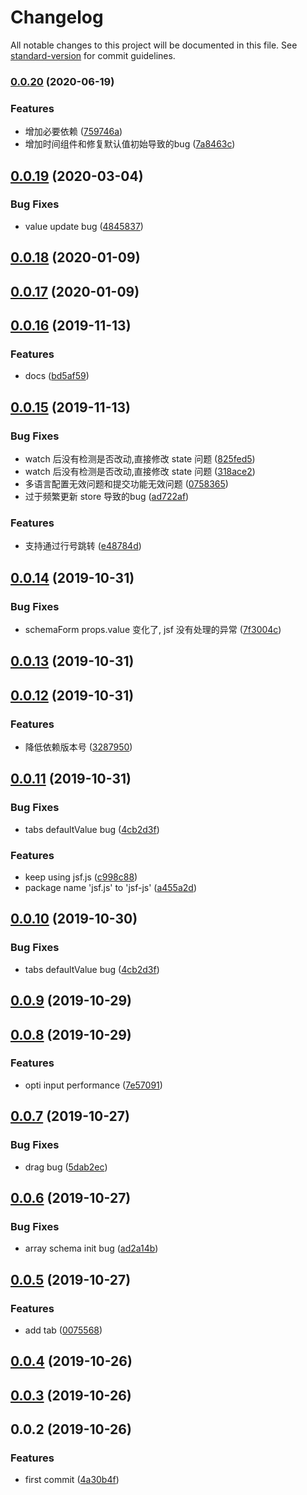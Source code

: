 # Changelog

All notable changes to this project will be documented in this file. See [standard-version](https://github.com/conventional-changelog/standard-version) for commit guidelines.

### [0.0.20](https://github.com/hellosean1025/jsf/compare/v0.0.19...v0.0.20) (2020-06-19)


### Features

* 增加必要依赖 ([759746a](https://github.com/hellosean1025/jsf/commit/759746a8c2876d1f65f5ff49d48a4140433ef80c))
* 增加时间组件和修复默认值初始导致的bug ([7a8463c](https://github.com/hellosean1025/jsf/commit/7a8463c51e2409d399ac9241af0da060933cd077))

## [0.0.19](https://github.com/hellosean1025/jsf/compare/v0.0.18...v0.0.19) (2020-03-04)


### Bug Fixes

* value update bug ([4845837](https://github.com/hellosean1025/jsf/commit/4845837))



## [0.0.18](https://github.com/hellosean1025/jsf/compare/v0.0.17...v0.0.18) (2020-01-09)



## [0.0.17](https://github.com/hellosean1025/jsf/compare/v0.0.16...v0.0.17) (2020-01-09)



## [0.0.16](https://github.com/hellosean1025/jsf/compare/v0.0.15...v0.0.16) (2019-11-13)


### Features

* docs ([bd5af59](https://github.com/hellosean1025/jsf/commit/bd5af59))



## [0.0.15](https://github.com/hellosean1025/jsf/compare/v0.0.14...v0.0.15) (2019-11-13)


### Bug Fixes

* watch 后没有检测是否改动,直接修改 state 问题 ([825fed5](https://github.com/hellosean1025/jsf/commit/825fed5))
* watch 后没有检测是否改动,直接修改 state 问题 ([318ace2](https://github.com/hellosean1025/jsf/commit/318ace2))
* 多语言配置无效问题和提交功能无效问题 ([0758365](https://github.com/hellosean1025/jsf/commit/0758365))
* 过于频繁更新 store 导致的bug ([ad722af](https://github.com/hellosean1025/jsf/commit/ad722af))


### Features

* 支持通过行号跳转 ([e48784d](https://github.com/hellosean1025/jsf/commit/e48784d))



## [0.0.14](https://github.com/hellosean1025/jsf/compare/v0.0.13...v0.0.14) (2019-10-31)


### Bug Fixes

* schemaForm props.value 变化了, jsf 没有处理的异常 ([7f3004c](https://github.com/hellosean1025/jsf/commit/7f3004c))



## [0.0.13](https://github.com/hellosean1025/jsf/compare/v0.0.12...v0.0.13) (2019-10-31)



## [0.0.12](https://github.com/hellosean1025/jsf/compare/v0.0.11...v0.0.12) (2019-10-31)


### Features

* 降低依赖版本号 ([3287950](https://github.com/hellosean1025/jsf/commit/3287950))



## [0.0.11](https://github.com/hellosean1025/jsf/compare/v0.0.9...v0.0.11) (2019-10-31)


### Bug Fixes

* tabs defaultValue bug ([4cb2d3f](https://github.com/hellosean1025/jsf/commit/4cb2d3f))


### Features

* keep using jsf.js ([c998c88](https://github.com/hellosean1025/jsf/commit/c998c88))
* package name 'jsf.js' to 'jsf-js' ([a455a2d](https://github.com/hellosean1025/jsf/commit/a455a2d))



## [0.0.10](https://github.com/hellosean1025/jsf/compare/v0.0.9...v0.0.10) (2019-10-30)


### Bug Fixes

* tabs defaultValue bug ([4cb2d3f](https://github.com/hellosean1025/jsf/commit/4cb2d3f))



## [0.0.9](https://github.com/hellosean1025/jsf/compare/v0.0.8...v0.0.9) (2019-10-29)



## [0.0.8](https://github.com/hellosean1025/jsf/compare/v0.0.7...v0.0.8) (2019-10-29)


### Features

* opti input performance ([7e57091](https://github.com/hellosean1025/jsf/commit/7e57091))



## [0.0.7](https://github.com/hellosean1025/jsf/compare/v0.0.6...v0.0.7) (2019-10-27)


### Bug Fixes

* drag bug ([5dab2ec](https://github.com/hellosean1025/jsf/commit/5dab2ec))



## [0.0.6](https://github.com/hellosean1025/jsf/compare/v0.0.5...v0.0.6) (2019-10-27)


### Bug Fixes

* array schema init bug ([ad2a14b](https://github.com/hellosean1025/jsf/commit/ad2a14b))



## [0.0.5](https://github.com/hellosean1025/jsf/compare/v0.0.4...v0.0.5) (2019-10-27)


### Features

* add tab ([0075568](https://github.com/hellosean1025/jsf/commit/0075568))



## [0.0.4](https://github.com/hellosean1025/jsf/compare/v0.0.3...v0.0.4) (2019-10-26)



## [0.0.3](https://github.com/hellosean1025/jsf/compare/v0.0.2...v0.0.3) (2019-10-26)



## 0.0.2 (2019-10-26)


### Features

* first commit ([4a30b4f](https://github.com/hellosean1025/jsf/commit/4a30b4f))
